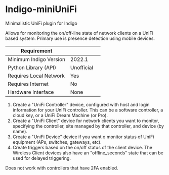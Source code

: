 # Indigo-miniUniFi
Minimalistic UniFi plugin for Indigo

Allows for monitoring the on/off-line state of network clients on a UniFi based system.  Primary use is presence detection using mobile devices.

| Requirement            |                     |   |
|------------------------|---------------------|---|
| Minimum Indigo Version | 2022.1              |   |
| Python Library (API)   | Unofficial          |   |
| Requires Local Network | Yes                 |   |
| Requires Internet      | No                  |   |
| Hardware Interface     | None                |   |

1. Create a "UniFi Controller" device, configured with host and login information for your UniFi controller.  This can be a software controller, a cloud key, or a UniFi Dream Machine (or Pro).
2. Create a "UniFi Client" device for network clients you want to monitor, specifying the controller, site managed by that controller, and device (by name).
3. Create a "UniFi Device" device if you want o monitor status of UniFi equipment (APs, switches, gateways, etc).
3. Create triggers based on the on/off status of the client device.  The Wireless Client devices also have an "offline_seconds" state that can be used for delayed triggering.

Does not work with controllers that have 2FA enabled.
